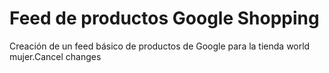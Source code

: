 # Feed de productos Google Shopping
Creación de un feed básico de productos de Google para la tienda world mujer.Cancel changes
